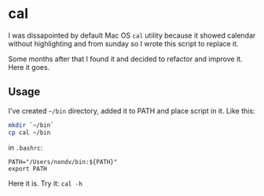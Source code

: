 # cal

I was dissapointed by default Mac OS `cal` utility because it
showed calendar without highlighting and from sunday so
I wrote this script to replace it.

Some months after that I found it and decided to refactor and improve it.
Here it goes.


## Usage

I've created `~/bin` directory, added it to PATH and place script in it.
Like this:

```bash
mkdir `~/bin`
cp cal ~/bin
```

in `.bashrc`:

```
PATH="/Users/nondv/bin:${PATH}"
export PATH
```

Here it is. Try it: `cal -h`
